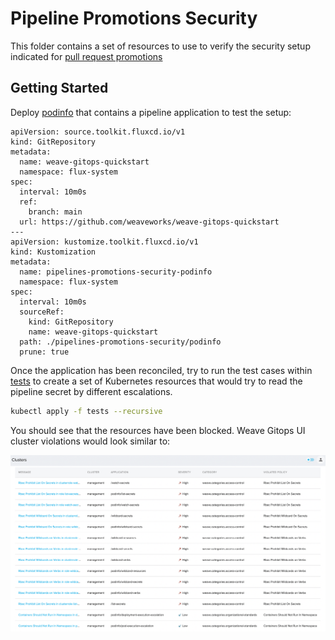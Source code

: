 # Pipeline Promotions Security 

This folder contains a set of resources to use to verify the security setup indicated for 
[pull request promotions](https://docs.gitops.weave.works/docs/next/pipelines/promoting-applications/#pull-request)

## Getting Started

Deploy [podinfo](./podinfo) that contains a pipeline application to test the setup:

```
apiVersion: source.toolkit.fluxcd.io/v1
kind: GitRepository
metadata:
  name: weave-gitops-quickstart
  namespace: flux-system
spec:
  interval: 10m0s
  ref:
    branch: main
  url: https://github.com/weaveworks/weave-gitops-quickstart
---
apiVersion: kustomize.toolkit.fluxcd.io/v1
kind: Kustomization
metadata:
  name: pipelines-promotions-security-podinfo
  namespace: flux-system
spec:
  interval: 10m0s
  sourceRef:
    kind: GitRepository
    name: weave-gitops-quickstart
  path: ./pipelines-promotions-security/podinfo
  prune: true
```

Once the application has been reconciled, try to run the test cases within [tests](./tests) to 
create a set of Kubernetes resources that would try to read the pipeline secret by different escalations.

```bash 
kubectl apply -f tests --recursive
```

You should see that the resources have been blocked. Weave Gitops UI cluster violations would look similar to: 

![pipeline-security-violations.png](imgs%2Fpipeline-security-violations.png)





